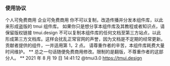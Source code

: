 ### 使用协议

个人可免费商用
企业可免费商用
你不可以复制，改造传播并分发本组件库，以此来形成盗版的 tmui 组件库。
如果你只是想分享本组件库及其教程或者知识点，请保留版权链接 tmui.design
不可以复制本组件库的任何文档至第三方站点，以此形成第三方文档库。这样会扰乱正常官网的声誉，因为文档是不定期的经常更新。
贡献者提供的组件，一并适用第 1，2 点。
请尊重作者的辛苦，本组件库耗费大量时间维护。
** 总之一句话随便免费商用修改。限制的是翻版，不尊重作者的这部分人。 **
2021 年 8 月 19 日 14:41:12 @tmui3.0 https://tmui.design

